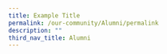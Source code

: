 ```yaml
---
title: Example Title
permalink: /our-community/Alumni/permalink
description: ""
third_nav_title: Alumni
---
```


